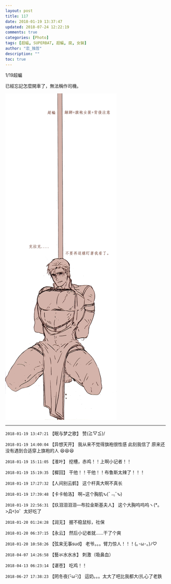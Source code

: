 ```yaml
---
layout: post
title: 117
date: 2018-01-19 13:37:47
updated: 2018-07-24 12:22:19
comments: true
categories: [Photo]
tags: [超蝠, SUPERBAT, 超蝙, 腐, 女裝]
author: "恋_独哲"
description: ""
toc: true
---
```


<p>1/19超蝙</p> 
<p>已經忘記怎麼開車了，無法稱作司機。&nbsp;<br /></p>

![](https://raw.githubusercontent.com/alicewish/maple50821/master/img_YW5MWVN1NEpoZFdHWWVQMk5SSk5ZVHJRSlI1QWJEMW5SVFY1UHpCSUhVb0RsSGp4blpWaXpRPT0.jpg)

---

`2018-01-19 13:47:21` 【眠与梦之歌】 赞\(≧▽≦)/

`2018-01-19 14:00:04` 【异想天开】 我从来不觉得旗袍很性感 此刻我信了 原来还没有遇到合适穿上旗袍的人 😆😆😆

`2018-01-19 15:11:05` 【淮叶】 挖槽，赤鸡！！上啊小记者！！

`2018-01-19 15:19:35` 【樨回】 干他！！干他！！布鲁斯太辣了！！！

`2018-01-19 17:27:32` 【人间别云鹤】 这个杆真大啊不真长

`2018-01-19 17:39:48` 【卡卡帕洛】 啊~这个胸肌ԅ(¯﹃¯ԅ)

`2018-01-19 22:56:31` 【玖泪泪泪泪—布拉金斯基夫人】 这个大胸呜呜呜ヽ(*。>Д<)o゜太好吃了

`2018-01-20 01:24:28` 【润无】 握不稳鼠标，社保

`2018-01-20 06:37:15` 【永云】 然后小记者就……干了个爽

`2018-01-20 10:58:26` 【弦来无事sud】 老爷。。。臂力惊人！！！(｡･ω･｡)ﾉ♡

`2018-04-07 14:26:58` 【藝氺水水水】 刺激（吸鼻血）

`2018-04-13 06:23:14` 【谌苍】 吃鸡！！

`2018-06-27 17:38:23` 【罔冬夜(･ิω･ิ)】 這奶。。。太大了吧比我都大(扎心了老鉄

